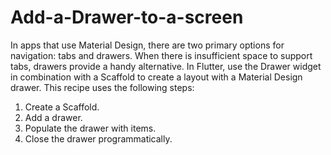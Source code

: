 # Add-a-Drawer-to-a-screen
In apps that use Material Design, there are two primary options for navigation: tabs and drawers. When there is insufficient space to support tabs, drawers provide a handy alternative.
In Flutter, use the Drawer widget in combination with a Scaffold to create a layout with a Material Design drawer. This recipe uses the following steps:
1.	Create a Scaffold.
2.	Add a drawer.
3.	Populate the drawer with items.
4.	Close the drawer programmatically.
